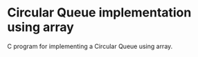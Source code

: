 # Circular Queue implementation using array
C program for implementing a Circular Queue using array.
